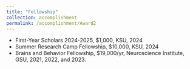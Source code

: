 ```yaml
---
title: "Fellowship"
collection: accomplishment
permalink: /accomplishment/Award2
---
```


- First-Year Scholars 2024-2025, $1,000, KSU, 2024
- Summer Research Camp Fellowship, $10,000, KSU, 2024
- Brains and Behavior Fellowship, $19,000/yr, Neuroscience Institute, GSU, 2021, 2022, and 2023.


